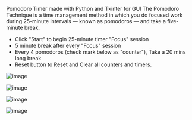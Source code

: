 Pomodoro Timer made with Python and Tkinter for GUI
The Pomodoro Technique is a time management method in which you do focused work during 25-minute intervals — known as pomodoros — and take a five-minute break.

- Click "Start" to begin 25-minute timer "Focus" session
- 5 minute break after every "Focus" session
- Every 4 pomodoros (check mark below as "counter"), Take a 20 mins long break
- Reset button to Reset and Clear all counters and timers.

![image](https://github.com/NayrAdrian/Pomodoro-GUI-App/assets/125546701/b908529c-11c5-4c7c-b2c8-5e9ab1c04d65)

![image](https://github.com/NayrAdrian/Pomodoro-GUI-App/assets/125546701/d431bd0c-0427-47c9-a0e8-44857fd76226)

![image](https://github.com/NayrAdrian/Pomodoro-GUI-App/assets/125546701/c7d2bb24-a459-46a3-a49b-f22d5a8a1d0d)

![image](https://github.com/NayrAdrian/Pomodoro-GUI-App/assets/125546701/6c1561e5-26a0-4f0d-8a07-7ca79b0ff9c9)



